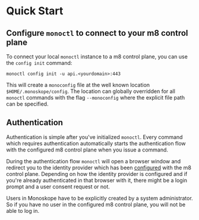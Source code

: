 # Quick Start

## Configure `monoctl` to connect to your m8 control plane

To connect your local `monoctl` instance to a m8 control plane, you can use the `config init` command:

`monoctl config init -u api.<yourdomain>:443`

This will create a `monoconfig` file at the well known location `$HOME/.monoskope/config`.
The location can globally overridden for all `monoctl` commands with the flag `--monoconfig` where the explicit file path can be specified.

## Authentication

Authentication is simple after you've initialized `monoctl`.
Every command which requires authentication automatically starts the authentication flow with the configured m8 control plane when you issue a command.

During the authentication flow `monoctl` will open a browser window and redirect you to the identity provider which has been [configured](../deployment/02-identity-provider-setup.md) with the m8 control plane.
Depending on how the identity provider is configured and if you're already authenticated in that browser with it, there might be a login prompt and a user consent request or not.

Users in Monoskope have to be explicitly created by a system administrator.
So if you have no user in the configured m8 control plane, you will not be able to log in.
